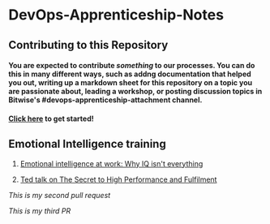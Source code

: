 # DevOps-Apprenticeship-Notes


## Contributing to this Repository

#### You are expected to contribute _something_ to our processes. You can do this in many different ways, such as addng documentation that helped you out, writing up a markdown sheet for this repository on a topic you are passionate about, leading a workshop, or posting discussion topics in Bitwise's #devops-apprenticeship-attachment channel.

#### [Click here](https://docs.github.com/en/get-started/quickstart/contributing-to-projects) to get started!


## Emotional Intelligence training

1. [Emotional intelligence at work: Why IQ isn't everything](https://youtu.be/7ngIFlmRRPQ)

2. [Ted talk on The Secret to High Performance and Fulfilment](https://youtu.be/HTfYv3IEOqM) 




*This is my second pull request*

*This is my third PR*